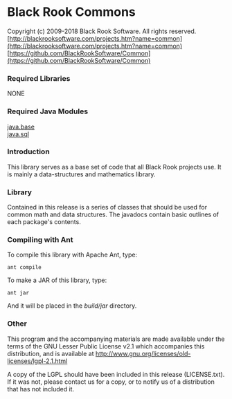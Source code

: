 # Black Rook Commons

Copyright (c) 2009-2018 Black Rook Software. All rights reserved.  
[http://blackrooksoftware.com/projects.htm?name=common](http://blackrooksoftware.com/projects.htm?name=common)  
[https://github.com/BlackRookSoftware/Common](https://github.com/BlackRookSoftware/Common)

### Required Libraries

NONE

### Required Java Modules

[java.base](https://docs.oracle.com/javase/10/docs/api/java.base-summary.html)  
[java.sql](https://docs.oracle.com/javase/10/docs/api/java.sql-summary.html)  

### Introduction

This library serves as a base set of code that all Black Rook projects use.
It is mainly a data-structures and mathematics library. 

### Library

Contained in this release is a series of classes that should be used for
common math and data structures. The javadocs contain basic outlines of each
package's contents.

### Compiling with Ant

To compile this library with Apache Ant, type:

	ant compile

To make a JAR of this library, type:

	ant jar

And it will be placed in the *build/jar* directory.
	
### Other

This program and the accompanying materials
are made available under the terms of the GNU Lesser Public License v2.1
which accompanies this distribution, and is available at
http://www.gnu.org/licenses/old-licenses/lgpl-2.1.html

A copy of the LGPL should have been included in this release (LICENSE.txt).
If it was not, please contact us for a copy, or to notify us of a distribution
that has not included it. 
